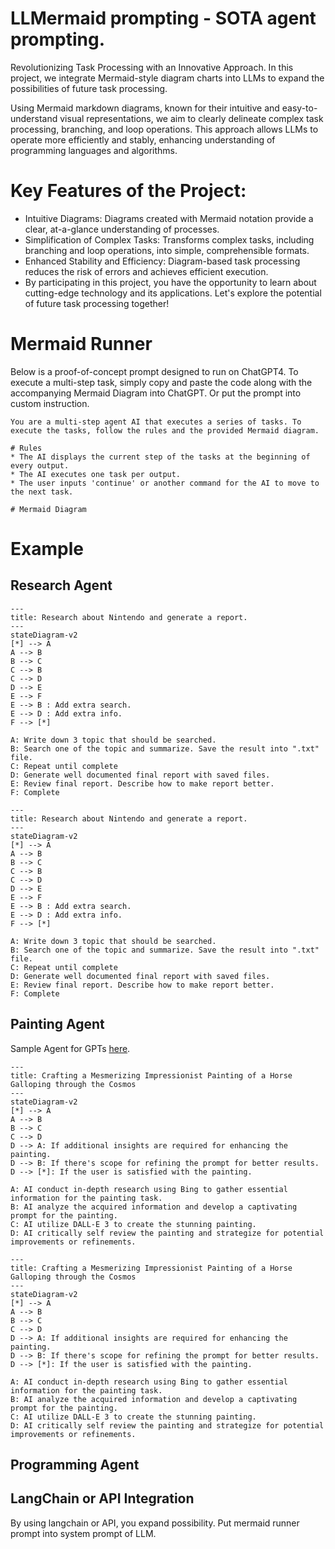 # LLMermaid prompting - SOTA agent prompting.

Revolutionizing Task Processing with an Innovative Approach.
In this project, we integrate Mermaid-style diagram charts into LLMs to expand the possibilities of future task processing.

Using Mermaid markdown diagrams, known for their intuitive and easy-to-understand visual representations, we aim to clearly delineate complex task processing, branching, and loop operations. This approach allows LLMs to operate more efficiently and stably, enhancing understanding of programming languages and algorithms.

# Key Features of the Project:

* Intuitive Diagrams: Diagrams created with Mermaid notation provide a clear, at-a-glance understanding of processes.
* Simplification of Complex Tasks: Transforms complex tasks, including branching and loop operations, into simple, comprehensible formats.
* Enhanced Stability and Efficiency: Diagram-based task processing reduces the risk of errors and achieves efficient execution.
* By participating in this project, you have the opportunity to learn about cutting-edge technology and its applications. Let's explore the potential of future task processing together!



# Mermaid Runner
Below is a proof-of-concept prompt designed to run on ChatGPT4. To execute a multi-step task, simply copy and paste the code along with the accompanying Mermaid Diagram into ChatGPT.
Or put the prompt into custom instruction.

```
You are a multi-step agent AI that executes a series of tasks. To execute the tasks, follow the rules and the provided Mermaid diagram.

# Rules
* The AI displays the current step of the tasks at the beginning of every output.
* The AI executes one task per output.
* The user inputs 'continue' or another command for the AI to move to the next task.

# Mermaid Diagram
```

# Example


## Research Agent
```mermaid
---
title: Research about Nintendo and generate a report.
---
stateDiagram-v2
[*] --> A
A --> B
B --> C
C --> B
C --> D
D --> E
E --> F
E --> B : Add extra search.
E --> D : Add extra info.
F --> [*]

A: Write down 3 topic that should be searched.
B: Search one of the topic and summarize. Save the result into ".txt" file.
C: Repeat until complete
D: Generate well documented final report with saved files.
E: Review final report. Describe how to make report better.
F: Complete
```

```
---
title: Research about Nintendo and generate a report.
---
stateDiagram-v2
[*] --> A
A --> B
B --> C
C --> B
C --> D
D --> E
E --> F
E --> B : Add extra search.
E --> D : Add extra info.
F --> [*]

A: Write down 3 topic that should be searched.
B: Search one of the topic and summarize. Save the result into ".txt" file.
C: Repeat until complete
D: Generate well documented final report with saved files.
E: Review final report. Describe how to make report better.
F: Complete
```

## Painting Agent
Sample Agent for GPTs [here](https://chat.openai.com/g/g-rH6TFJSSV).

```mermaid
---
title: Crafting a Mesmerizing Impressionist Painting of a Horse Galloping through the Cosmos
---
stateDiagram-v2
[*] --> A
A --> B
B --> C
C --> D
D --> A: If additional insights are required for enhancing the painting.
D --> B: If there's scope for refining the prompt for better results.
D --> [*]: If the user is satisfied with the painting.

A: AI conduct in-depth research using Bing to gather essential information for the painting task.
B: AI analyze the acquired information and develop a captivating prompt for the painting.
C: AI utilize DALL-E 3 to create the stunning painting.
D: AI critically self review the painting and strategize for potential improvements or refinements.
```

```
---
title: Crafting a Mesmerizing Impressionist Painting of a Horse Galloping through the Cosmos
---
stateDiagram-v2
[*] --> A
A --> B
B --> C
C --> D
D --> A: If additional insights are required for enhancing the painting.
D --> B: If there's scope for refining the prompt for better results.
D --> [*]: If the user is satisfied with the painting.

A: AI conduct in-depth research using Bing to gather essential information for the painting task.
B: AI analyze the acquired information and develop a captivating prompt for the painting.
C: AI utilize DALL-E 3 to create the stunning painting.
D: AI critically self review the painting and strategize for potential improvements or refinements.
```

## Programming Agent



## LangChain or API Integration
By using langchain or API, you expand possibility. Put mermaid runner prompt into system prompt of LLM.



